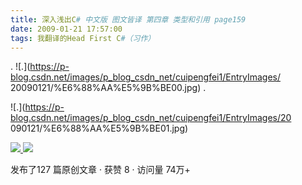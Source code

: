 ```yaml
---
title: 深入浅出C# 中文版 图文皆译 第四章 类型和引用 page159
date: 2009-01-21 17:57:00
tags: 我翻译的Head First C#（习作）
---
```

. ![.](https://p-blog.csdn.net/images/p_blog_csdn_net/cuipengfei1/EntryImages/
20090121/%E6%88%AA%E5%9B%BE00.jpg) .

![.](https://p-blog.csdn.net/images/p_blog_csdn_net/cuipengfei1/EntryImages/20
090121/%E6%88%AA%E5%9B%BE01.jpg)



[ ![](https://profile.csdnimg.cn/5/2/5/3_cuipengfei1)
![](https://g.csdnimg.cn/static/user-reg-year/1x/11.png)
](https://blog.csdn.net/cuipengfei1)



发布了127 篇原创文章  ·  获赞 8  ·  访问量 74万+

